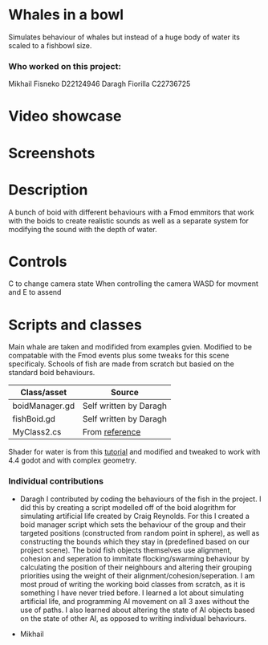 # Whales in a bowl
Simulates behaviour of whales but instead of a huge body of water its scaled to a fishbowl size. 
### Who worked on this project:
Mikhail Fisneko D22124946
Daragh Fiorilla C22736725

# Video showcase

# Screenshots

# Description 
A bunch of boid with different behaviours with a Fmod emmitors that work with the boids to create realistic sounds as well as a separate system for modifying the sound with the depth of water. 

# Controls 
C to change camera state 
When controlling the camera WASD for movment and E to assend 

# Scripts and classes 
Main whale are taken and modifided from examples gvien. 
Modified to be compatable with the Fmod events plus some tweaks for this scene specificaly. 
Schools of fish are made from scratch but basied on the standard boid behaviours.

| Class/asset | Source |
|-----------|-----------|
| boidManager.gd | Self written by Daragh |
| fishBoid.gd | Self written by Daragh |
| MyClass2.cs | From [reference]() |

Shader for water is from this [tutorial](https://youtu.be/5MfcliFqjnE) and modified and tweaked to work with 4.4 godot and with complex geometry. 

### Individual contributions
- Daragh
I contributed by coding the behaviours of the fish in the project. I did this by creating a script modelled off of the boid alogrithm for simulating artificial life created by Craig Reynolds. For this I created a boid manager script which sets the behaviour of the group and their targeted positions (constructed from random point in sphere), as well as constructing the bounds which they stay in (predefined based on our project scene). The boid fish objects themselves use alignment, cohesion and seperation to immitate flocking/swarming behaviour by calculating the position of their neighbours and altering their grouping priorities using the weight of their alignment/cohesion/seperation.
I am most proud of writing the working boid classes from scratch, as it is something I have never tried before.
I learned a lot about simulating artificial life, and programming AI movement on all 3 axes without the use of paths. I also learned about altering the state of AI objects based on the state of other AI, as opposed to writing individual behaviours.

- Mikhail